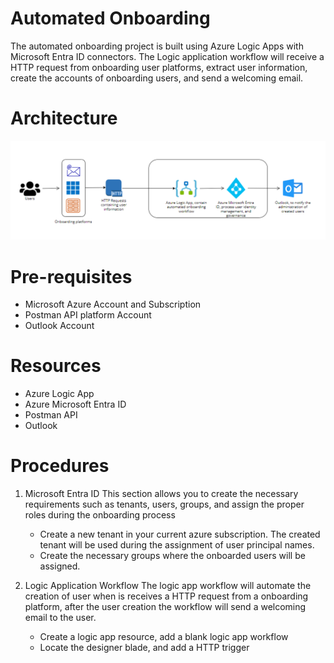 # Automated Onboarding 
The automated onboarding project is built using Azure Logic Apps with Microsoft Entra ID connectors.
The Logic application workflow will receive a HTTP request from onboarding user platforms, extract user information, create the accounts of onboarding users, and send a welcoming email.

# Architecture

![architecture](https://github.com/Enzeiy/Azure-Projects/blob/main/Automated%20Onboarding%20/Images/OnboardingProjectcpng.png)

# Pre-requisites
  - Microsoft Azure Account and Subscription
  - Postman API platform Account
  - Outlook Account

# Resources
  - Azure Logic App
  - Azure Microsoft Entra ID
  - Postman API
  - Outlook 

# Procedures

1. Microsoft Entra ID
   This section allows you to create the necessary requirements such as tenants, users, groups, and assign the proper roles during the onboarding process

   - Create a new tenant in your current azure subscription. The created tenant will be used during the assignment of user principal names.
   - Create the necessary groups where the onboarded users will be assigned.

2. Logic Application Workflow
   The logic app workflow will automate the creation of user when is receives a HTTP request from a onboarding platform, after the user creation the workflow will
   send a welcoming email to the user.


   - Create a logic app resource, add a blank logic app workflow
   - Locate the designer blade, and add a HTTP trigger
